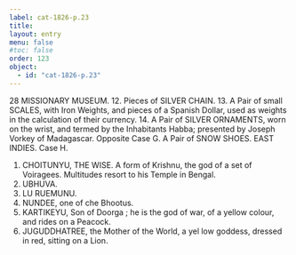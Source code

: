 ```yaml
---
label: cat-1826-p.23
title: 
layout: entry
menu: false
#toc: false
order: 123
object:
  - id: "cat-1826-p.23"
---
```


28
MISSIONARY MUSEUM.
12. Pieces of SILVER CHAIN.
13. A Pair of small SCALES, with Iron Weights, and
pieces of a Spanish Dollar, used as weights in the
calculation of their currency.
14. A Pair of SILVER ORNAMENTS, worn on the wrist,
and termed by the Inhabitants Habba; presented
by Joseph Vorkey of Madagascar.
Opposite Case G.
A Pair of SNOW SHOES.
EAST INDIES.
Case H.
1. CHOITUNYU, THE WISE. A form of Krishnu,
the god of a set of Voiragees. Multitudes resort to
his Temple in Bengal.
2. UBHUVA.
3. LU RUEMUNU.
4. NUNDEE, one of che Bhootus.
5. KARTIKEYU, Son of Doorga ; he is the god of war,
of a yellow colour, and rides on a Peacock.
6. JUGUDDHATREE, the Mother of the World, a yel
low goddess, dressed in red, sitting on a Lion.